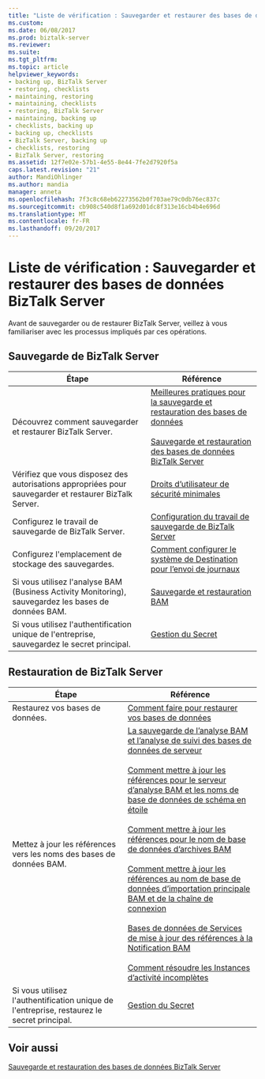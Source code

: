 ```yaml
---
title: "Liste de vérification : Sauvegarder et restaurer des bases de données BizTalk Server | Documents Microsoft"
ms.custom: 
ms.date: 06/08/2017
ms.prod: biztalk-server
ms.reviewer: 
ms.suite: 
ms.tgt_pltfrm: 
ms.topic: article
helpviewer_keywords:
- backing up, BizTalk Server
- restoring, checklists
- maintaining, restoring
- maintaining, checklists
- restoring, BizTalk Server
- maintaining, backing up
- checklists, backing up
- backing up, checklists
- BizTalk Server, backing up
- checklists, restoring
- BizTalk Server, restoring
ms.assetid: 12f7e02e-57b1-4e55-8e44-7fe2d7920f5a
caps.latest.revision: "21"
author: MandiOhlinger
ms.author: mandia
manager: anneta
ms.openlocfilehash: 7f3c8c68eb62273562b0f703ae79c0db76ec837c
ms.sourcegitcommit: cb908c540d8f1a692d01dc8f313e16cb4b4e696d
ms.translationtype: MT
ms.contentlocale: fr-FR
ms.lasthandoff: 09/20/2017
---
```

# <a name="checklist-back-up-and-restore-biztalk-server-databases"></a>Liste de vérification : Sauvegarder et restaurer des bases de données BizTalk Server
Avant de sauvegarder ou de restaurer BizTalk Server, veillez à vous familiariser avec les processus impliqués par ces opérations.  
  
## <a name="backing-up-biztalk-server"></a>Sauvegarde de BizTalk Server  
  
|Étape|Référence|  
|----------|---------------|  
|Découvrez comment sauvegarder et restaurer BizTalk Server.|[Meilleures pratiques pour la sauvegarde et restauration des bases de données](../core/best-practices-for-backing-up-and-restoring-databases.md)<br /><br /> [Sauvegarde et restauration des bases de données BizTalk Server](../core/backing-up-and-restoring-biztalk-server-databases.md)|  
|Vérifiez que vous disposez des autorisations appropriées pour sauvegarder et restaurer BizTalk Server.|[Droits d’utilisateur de sécurité minimales](../core/minimum-security-user-rights.md)|  
|Configurez le travail de sauvegarde de BizTalk Server.|[Configuration du travail de sauvegarde de BizTalk Server](../core/how-to-configure-the-backup-biztalk-server-job.md)|  
|Configurez l'emplacement de stockage des sauvegardes.|[Comment configurer le système de Destination pour l’envoi de journaux](../core/how-to-configure-the-destination-system-for-log-shipping.md)|  
|Si vous utilisez l'analyse BAM (Business Activity Monitoring), sauvegardez les bases de données BAM.|[Sauvegarde et restauration BAM](../core/backing-up-and-restoring-bam.md)|  
|Si vous utilisez l'authentification unique de l'entreprise, sauvegardez le secret principal.|[Gestion du Secret](../core/managing-the-master-secret.md)|  
  
## <a name="restoring-biztalk-server"></a>Restauration de BizTalk Server  
  
|Étape|Référence|  
|----------|---------------|  
|Restaurez vos bases de données.|[Comment faire pour restaurer vos bases de données](../core/how-to-restore-your-databases.md)|  
|Mettez à jour les références vers les noms des bases de données BAM.|[La sauvegarde de l’analyse BAM et l’analyse de suivi des bases de données de serveur](../core/how-to-back-up-the-bam-analysis-and-tracking-analysis-server-databases.md)<br /><br /> [Comment mettre à jour les références pour le serveur d’analyse BAM et les noms de base de données de schéma en étoile](../core/update-references-to-the-bam-analysis-server-and-star-schema-database-names.md)<br /><br /> [Comment mettre à jour les références pour le nom de base de données d’archives BAM](../core/how-to-update-references-to-the-bam-archive-database-name.md)<br /><br /> [Comment mettre à jour les références au nom de base de données d’importation principale BAM et de la chaîne de connexion](../core/update-references-to-bam-primary-import-database-name-and-connection-string.md)<br /><br /> [Bases de données de Services de mise à jour des références à la Notification BAM](../core/how-to-update-references-to-the-bam-notification-services-databases.md)<br /><br /> [Comment résoudre les Instances d’activité incomplètes](../core/how-to-resolve-incomplete-activity-instances.md)|  
|Si vous utilisez l'authentification unique de l'entreprise, restaurez le secret principal.|[Gestion du Secret](../core/managing-the-master-secret.md)|  
  
## <a name="see-also"></a>Voir aussi  
 [Sauvegarde et restauration des bases de données BizTalk Server](../core/backing-up-and-restoring-the-biztalk-server-databases.md)